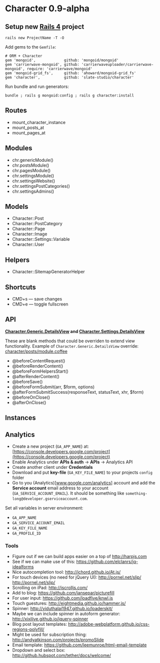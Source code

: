 # Character 0.9-alpha

## Setup new [Rails 4](http://rubyonrails.org) project

    rails new ProjectName -T -O

Add gems to the ```Gemfile```:

    # ORM + Character
    gem 'mongoid',             github: 'mongoid/mongoid'
    gem 'carrierwave-mongoid', github: 'carrierwaveuploader/carrierwave-mongoid', require: 'carrierwave/mongoid'
    gem 'mongoid-grid_fs',     github: 'ahoward/mongoid-grid_fs'
    gem 'character',           github: 'slate-studio/character'

Run bundle and run generators:

    bundle ; rails g mongoid:config ; rails g character:install

## Routes

- mount_character_instance
- mount_posts_at
- mount_pages_at

## Modules

- chr.genericModule()
- chr.postsModule()
- chr.pagesModule()
- chr.settingsModule()
- chr.settingsWebsite()
- chr.settingsPostCategories()
- chr.settingsAdmins()

## Models

- Character::Post
- Character::PostCategory
- Character::Page
- Character::Image
- Character::Settings::Variable
- Character::User

## Helpers

- Character::SitemapGeneratorHelper

## Shortcuts

- CMD+s — save changes
- CMD+e — toggle fullscreen

## API

**[Character.Generic.DetailsView](https://github.com/slate-studio/character/blob/master/app/assets/javascripts/character/generic/details.coffee) and [Character.Settings.DetailsView](https://github.com/slate-studio/character/blob/master/app/assets/javascripts/character/settings/details.coffee)**

These are blank methods that could be overriden to extend view functionality. Example of ```Character.Generic.DetailsView``` override: [character/posts/module.coffee](https://github.com/slate-studio/character/blob/master/app/assets/javascripts/character/posts/module.coffee)

- @beforeContentRequest()
- @beforeRenderContent()
- @beforeFormHelpersStart()
- @afterRenderContent()
- @beforeSave()
- @beforeFormSubmit(arr, $form, options)
- @afterFormSubmitSuccess(responseText, statusText, xhr, $form)
- @beforeOnClose()
- @afterOnClose()

## Instances

## Analytics

* Create a new project (```GA_APP_NAME```) at: [https://console.developers.google.com/project](https://console.developers.google.com/project)
* Enable Analytics under **APIs & auth** -> **APIs** -> Analytics API
* Create another client under **Credentials**
* Download and put **key-file** (```GA_KEY_FILE_NAME```) to your projects ```config``` folder
* Go to you (Analytics)[www.google.com/analytics] account and add the **Service account** email address to your account (```GA_SERVICE_ACCOUNT_EMAIL```). It should be something like ```something-long@developer.gserviceaccount.com```.

Set all variables in server environment:

- ```GA_APP_NAME```
- ```GA_SERVICE_ACCOUNT_EMAIL```
- ```GA_KEY_FILE_NAME```
- ```GA_PROFILE_ID```

### Tools

* Figure out if we can build apps easier on a top of http://harpjs.com
* See if we can make use of this: https://github.com/elclanrs/jq-idealforms
* Nice autocompletion tool: http://ichord.github.io/At.js/
* For touch devices (no need for jQuery UI): http://pornel.net/slip/ http://pornel.net/slip/
* Scrolling on iPad: http://iscrolljs.com/
* Add to blog: https://github.com/jansepar/picturefill
* For user input: https://github.com/loadfive/knwl.js
* Touch guestures: http://eightmedia.github.io/hammer.js/
* Spinner: http://viduthalai1947.github.io/loaderskit/
* Maybe we can include spinner in autoform generator: http://xixilive.github.io/jquery-spinner
* Blog post layout templates: http://adobe-webplatform.github.io/css-regions-polyfill/
* Might be used for subscription thing: http://andyatkinson.com/projects/promoSlide
* Email template: https://github.com/leemunroe/html-email-template
* Dropdown and select box: http://github.hubspot.com/tether/docs/welcome/